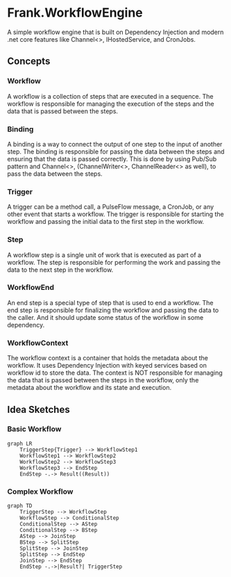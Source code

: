 # Frank.WorkflowEngine
A simple workflow engine that is built on Dependency Injection and modern .net core features like Channel<>, IHostedService, 
and CronJobs.

## Concepts

### Workflow

A workflow is a collection of steps that are executed in a sequence. The workflow is responsible for managing the execution of the steps and the data that is passed between the steps.

### Binding

A binding is a way to connect the output of one step to the input of another step. The binding is responsible for passing 
the data between the steps and ensuring that the data is passed correctly. This is done by using Pub/Sub pattern and 
Channel<>, (ChannelWriter<>, ChannelReader<> as well), to pass the data between the steps.

### Trigger

A trigger can be a method call, a PulseFlow message, a CronJob, or any other event that starts a workflow. The trigger is responsible for starting the workflow and passing the initial data to the first step in the workflow.

### Step

A workflow step is a single unit of work that is executed as part of a workflow. The step is responsible for performing the work and passing the data to the next step in the workflow.

### WorkflowEnd

An end step is a special type of step that is used to end a workflow. The end step is responsible for finalizing the 
workflow and passing the data to the caller. And it should update some status of the workflow in some dependency.

### WorkflowContext

The workflow context is a container that holds the metadata about the workflow. It uses Dependency Injection with keyed 
services based on workflow id to store the data. The context is NOT responsible for managing the data that is passed between 
the steps in the workflow, only the metadata about the workflow and its state and execution.

## Idea Sketches

### Basic Workflow

```mermaid
graph LR
    TriggerStep{Trigger} --> WorkflowStep1
    WorkflowStep1 --> WorkflowStep2
    WorkflowStep2 --> WorkflowStep3
    WorkflowStep3 --> EndStep
    EndStep -.-> Result((Result))

```

### Complex Workflow

```mermaid
graph TD
    TriggerStep --> WorkflowStep
    WorkflowStep --> ConditionalStep
    ConditionalStep --> AStep
    ConditionalStep --> BStep
    AStep --> JoinStep
    BStep --> SplitStep
    SplitStep --> JoinStep
    SplitStep --> EndStep
    JoinStep --> EndStep
    EndStep -.->|Result?| TriggerStep

```